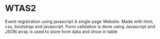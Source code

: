 # WTAS2
Event registration using javascript
A single page Website. Made with html, css, bootstrap and javascript. Form validation is done using Javascript and JSON array is used to store form data and show in table
